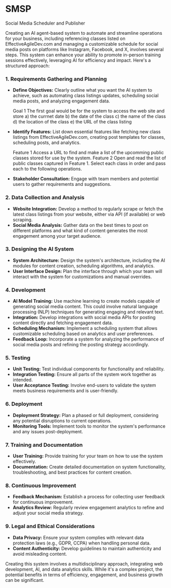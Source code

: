 # SMSP
Social Media Scheduler and Publisher

Creating an AI agent-based system to automate and streamline operations for your business, including referencing classes listed on EffectiveAgileDev.com and managing a customizable schedule for social media posts on platforms like Instagram, Facebook, and X, involves several steps. This system can enhance your ability to promote in-person training sessions effectively, leveraging AI for efficiency and impact. Here's a structured approach:

### 1. Requirements Gathering and Planning
- **Define Objectives:** Clearly outline what you want the AI system to achieve, such as automating class listings updates, scheduling social media posts, and analyzing engagement data.

    Goal 1
        The first goal would be for the system to access the web site and store a) the currnet date b) the date of the class c) the name of the class 
        d) the location of the class e) the URL of the class listing

- **Identify Features:** List down essential features like fetching new class listings from EffectiveAgileDev.com, creating post templates for classes, scheduling posts, and analytics.

    Feature 1
        Access a URL to find and make a list of the upcomming public classes stored for use by the system.
    Feature 2
        Open and read the list of public classes captured in Feature 1.  Select each class in order and pass each to the following operations.
        
- **Stakeholder Consultation:** Engage with team members and potential users to gather requirements and suggestions.

### 2. Data Collection and Analysis
- **Website Integration:** Develop a method to regularly scrape or fetch the latest class listings from your website, either via API (if available) or web scraping.
- **Social Media Analysis:** Gather data on the best times to post on different platforms and what kind of content generates the most engagement among your target audience.

### 3. Designing the AI System
- **System Architecture:** Design the system's architecture, including the AI modules for content creation, scheduling algorithms, and analytics.
- **User Interface Design:** Plan the interface through which your team will interact with the system for customizations and manual overrides.

### 4. Development
- **AI Model Training:** Use machine learning to create models capable of generating social media content. This could involve natural language processing (NLP) techniques for generating engaging and relevant text.
- **Integration:** Develop integrations with social media APIs for posting content directly and fetching engagement data.
- **Scheduling Mechanism:** Implement a scheduling system that allows customizable scheduling based on analytics and user preferences.
- **Feedback Loop:** Incorporate a system for analyzing the performance of social media posts and refining the posting strategy accordingly.

### 5. Testing
- **Unit Testing:** Test individual components for functionality and reliability.
- **Integration Testing:** Ensure all parts of the system work together as intended.
- **User Acceptance Testing:** Involve end-users to validate the system meets business requirements and is user-friendly.

### 6. Deployment
- **Deployment Strategy:** Plan a phased or full deployment, considering any potential disruptions to current operations.
- **Monitoring Tools:** Implement tools to monitor the system's performance and any issues post-deployment.

### 7. Training and Documentation
- **User Training:** Provide training for your team on how to use the system effectively.
- **Documentation:** Create detailed documentation on system functionality, troubleshooting, and best practices for content creation.

### 8. Continuous Improvement
- **Feedback Mechanism:** Establish a process for collecting user feedback for continuous improvement.
- **Analytics Review:** Regularly review engagement analytics to refine and adjust your social media strategy.

### 9. Legal and Ethical Considerations
- **Data Privacy:** Ensure your system complies with relevant data protection laws (e.g., GDPR, CCPA) when handling personal data.
- **Content Authenticity:** Develop guidelines to maintain authenticity and avoid misleading content.

Creating this system involves a multidisciplinary approach, integrating web development, AI, and data analytics skills. While it's a complex project, the potential benefits in terms of efficiency, engagement, and business growth can be significant.
